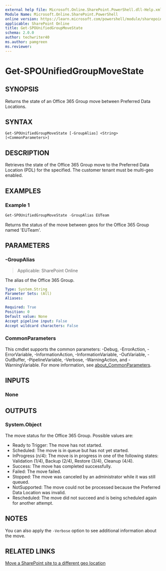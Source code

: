 ```yaml
---
external help file: Microsoft.Online.SharePoint.PowerShell.dll-Help.xml
Module Name: Microsoft.Online.SharePoint.PowerShell
online version: https://learn.microsoft.com/powershell/module/sharepoint-online/get-spounifiedgroupmovestate
applicable: SharePoint Online
title: Get-SPOUnifiedGroupMoveState
schema: 2.0.0
author: techwriter40
ms.author: pamgreen
ms.reviewer:
---
```


# Get-SPOUnifiedGroupMoveState

## SYNOPSIS

Returns the state of an Office 365 Group move between Preferred Data Locations.

## SYNTAX

```
Get-SPOUnifiedGroupMoveState [-GroupAlias] <String> [<CommonParameters>]
```

## DESCRIPTION

Retrieves the state of the Office 365 Group move to the Preferred Data Location (PDL) for the specified. The customer tenant must be multi-geo enabled.

## EXAMPLES

### Example 1

```powershell
Get-SPOUnifiedGroupMoveState -GroupAlias EUTeam
```

Returns the status of the move between geos for the Office 365 Group named 'EUTeam'.

## PARAMETERS

### -GroupAlias

> Applicable: SharePoint Online

The alias of the Office 365 Group.

```yaml
Type: System.String
Parameter Sets: (All)
Aliases:

Required: True
Position: 0
Default value: None
Accept pipeline input: False
Accept wildcard characters: False
```

### CommonParameters

This cmdlet supports the common parameters: -Debug, -ErrorAction, -ErrorVariable, -InformationAction, -InformationVariable, -OutVariable, -OutBuffer, -PipelineVariable, -Verbose, -WarningAction, and -WarningVariable. For more information, see [about_CommonParameters](https://go.microsoft.com/fwlink/p/?LinkID=113216).

## INPUTS

### None

## OUTPUTS

### System.Object

The move status for the Office 365 Group. Possible values are:

* Ready to Trigger: The move has not started.
* Scheduled: The move is in queue but has not yet started.
* InProgress (n/4): The move is in progress in one of the following states: Validation (1/4), Backup (2/4), Restore (3/4), Cleanup (4/4).
* Success: The move has completed successfully.
* Failed: The move failed.
* Stopped: The move was canceled by an administrator while it was still queued.
* NotSupported: The move could not be processed because the Preferred Data Location was invalid.
* Rescheduled: The move did not succeed and is being scheduled again for another attempt.

## NOTES

You can also apply the `-Verbose` option to see additional information about the move.

## RELATED LINKS

[Move a SharePoint site to a different geo location](/microsoft-365/enterprise/m365-dr-workload-spo)
